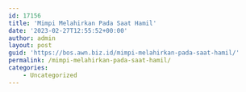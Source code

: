 ```yaml
---
id: 17156
title: 'Mimpi Melahirkan Pada Saat Hamil'
date: '2023-02-27T12:55:52+00:00'
author: admin
layout: post
guid: 'https://bos.awn.biz.id/mimpi-melahirkan-pada-saat-hamil/'
permalink: /mimpi-melahirkan-pada-saat-hamil/
categories:
    - Uncategorized
---
```


